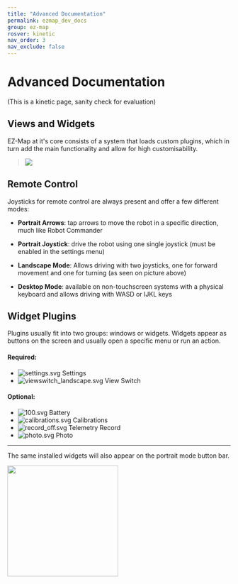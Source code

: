 ```yaml
---
title: "Advanced Documentation"
permalink: ezmap_dev_docs
group: ez-map
rosver: kinetic
nav_order: 3
nav_exclude: false
---
```


# Advanced Documentation

(This is a kinetic page, sanity check for evaluation)

## Views and Widgets

EZ-Map at it's core consists of a system that loads custom plugins, which in turn add the main functionality and allow for high customisability.

> ![](assets/ezmap/ezmap_core.png)

## Remote Control

Joysticks for remote control are always present and offer a few different modes:

- **Portrait Arrows**: tap arrows to move the robot in a specific direction, much like Robot Commander

- **Portrait Joystick**: drive the robot using one single joystick (must be enabled in the settings menu)

- **Landscape Mode**: Allows driving with two joysticks, one for forward movement and one for turning (as seen on picture above)

- **Desktop Mode**: available on non-touchscreen systems with a physical keyboard and allows driving with WASD or IJKL keys

## Widget Plugins

Plugins usually fit into two groups: windows or widgets. Widgets appear as buttons on the screen and usually open a specific menu or run an action. 

#### Required:

- ![settings.svg](assets/ezmap/settings.svg) Settings
- ![viewswitch_landscape.svg](assets/ezmap/viewswitch_landscape.svg) View Switch

#### Optional:

- ![100.svg](assets/ezmap/100.svg) Battery
- ![calibrations.svg](assets/ezmap/calibrations.svg) Calibrations
- ![record_off.svg](assets/ezmap/record_off.svg) Telemetry Record
- ![photo.svg](assets/ezmap/photo.svg) Photo


---

The same installed widgets will also appear on the portrait mode button bar.

<img src="/assets/ezmap/portrait.png" alt="" width="250">
